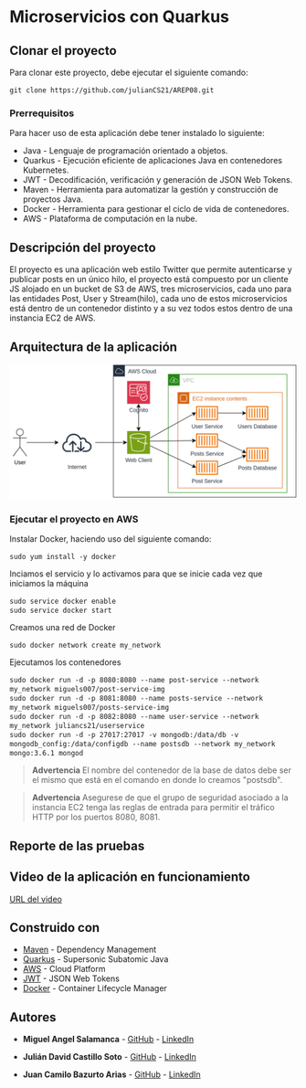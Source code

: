 # Microservicios con Quarkus

## Clonar el proyecto

Para clonar este proyecto, debe ejecutar el siguiente comando:

```
git clone https://github.com/julianCS21/AREP08.git
```

### Prerrequisitos

Para hacer uso de esta aplicación debe tener instalado lo siguiente:
+ Java - Lenguaje de programación orientado a objetos.
+ Quarkus - Ejecución eficiente de aplicaciones Java en contenedores Kubernetes.
+ JWT - Decodificación, verificación y generación de JSON Web Tokens.
+ Maven - Herramienta para automatizar la gestión y construcción de proyectos Java. 
+ Docker - Herramienta para gestionar el ciclo de vida de contenedores.
+ AWS - Plataforma de computación en la nube.

## Descripción del proyecto

El proyecto es una aplicación web estilo Twitter que permite autenticarse y publicar posts en un único hilo, el proyecto está compuesto por un cliente JS alojado en un bucket de S3 de AWS, tres microservicios, cada uno para las entidades Post, User y Stream(hilo), cada uno de estos microservicios está dentro de un contenedor distinto y a su vez todos estos dentro de una instancia EC2 de AWS.

## Arquitectura de la aplicación

![](img/diseno.png)

### Ejecutar el proyecto en AWS

Instalar Docker, haciendo uso del siguiente comando:

```
sudo yum install -y docker
```

Inciamos el servicio y lo activamos para que se inicie cada vez que iniciamos la máquina

```
sudo service docker enable
sudo service docker start
```
Creamos una red de Docker

```
sudo docker network create my_network
```

Ejecutamos los contenedores
```
sudo docker run -d -p 8080:8080 --name post-service --network my_network miguels007/post-service-img
sudo docker run -d -p 8081:8080 --name posts-service --network my_network miguels007/posts-service-img
sudo docker run -d -p 8082:8080 --name user-service --network my_network juliancs21/userservice
sudo docker run -d -p 27017:27017 -v mongodb:/data/db -v mongodb_config:/data/configdb --name postsdb --network my_network mongo:3.6.1 mongod
```
> **Advertencia**
El nombre del contenedor de la base de datos debe ser el mismo que está en el comando en donde lo creamos "postsdb".

> **Advertencia**
Asegurese de que el grupo de seguridad asociado a la instancia EC2 tenga las reglas de entrada para permitir el tráfico HTTP por los puertos 8080, 8081.

## Reporte de las pruebas 

## Video de la aplicación en funcionamiento

[URL del video](https://youtu.be/TdG7VPu3vGA)

## Construido con

+ [Maven](https://maven.apache.org/) - Dependency Management
+ [Quarkus](https://es.quarkus.io) - Supersonic Subatomic Java
+ [AWS](https://aws.amazon.com/es/) - Cloud Platform
+ [JWT](https://jwt.io) - JSON Web Tokens
+ [Docker](https://www.docker.com/) - Container Lifecycle Manager

## Autores

* **Miguel Angel Salamanca**  - [GitHub](https://github.com/miguelsalamanca007) - [LinkedIn](https://www.linkedin.com/in/miguel-%C3%A1ngel-salamanca-alarc%C3%B3n-714956265/)

* **Julián David Castillo Soto**  - [GitHub](url-git-julian) - [LinkedIn](url-linkedin-julian)

* **Juan Camilo Bazurto Arias**  - [GitHub](url-git-jcba) - [LinkedIn](url-linkedin-jcba)
